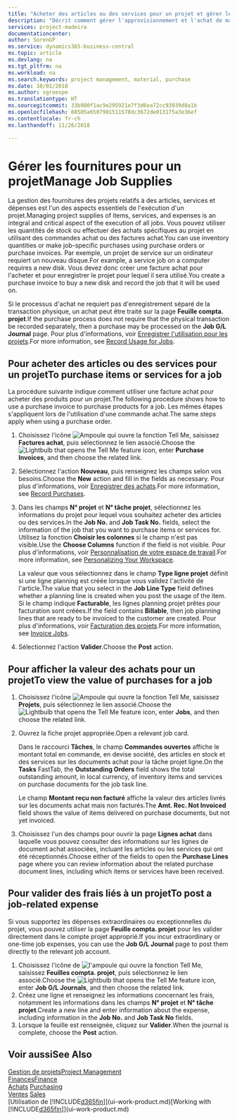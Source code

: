 ```yaml
---
title: "Acheter des articles ou des services pour un projet et gérer les fournitures| Microsoft Docs"
description: "Décrit comment gérer l'approvisionnement et l'achat de matériel et de services pour les projets."
services: project-madeira
documentationcenter: 
author: SorenGP
ms.service: dynamics365-business-central
ms.topic: article
ms.devlang: na
ms.tgt_pltfrm: na
ms.workload: na
ms.search.keywords: project management, material, purchase
ms.date: 10/01/2018
ms.author: sgroespe
ms.translationtype: HT
ms.sourcegitcommit: 33b900f1ac9e295921e7f3d6ea72cc93939d8a1b
ms.openlocfilehash: 68505a6507901511578dc3672de013175a3e36ef
ms.contentlocale: fr-ch
ms.lasthandoff: 11/26/2018

---
```

# <a name="manage-job-supplies"></a><span data-ttu-id="c7f46-103">Gérer les fournitures pour un projet</span><span class="sxs-lookup"><span data-stu-id="c7f46-103">Manage Job Supplies</span></span>
<span data-ttu-id="c7f46-104">La gestion des fournitures des projets relatifs à des articles, services et dépenses est l'un des aspects essentiels de l'exécution d'un projet.</span><span class="sxs-lookup"><span data-stu-id="c7f46-104">Managing project supplies of items, services, and expenses is an integral and critical aspect of the execution of all jobs.</span></span> <span data-ttu-id="c7f46-105">Vous pouvez utiliser les quantités de stock ou effectuer des achats spécifiques au projet en utilisant des commandes achat ou des factures achat.</span><span class="sxs-lookup"><span data-stu-id="c7f46-105">You can use inventory quantities or make job-specific purchases using purchase orders or purchase invoices.</span></span> <span data-ttu-id="c7f46-106">Par exemple, un projet de service sur un ordinateur requiert un nouveau disque.</span><span class="sxs-lookup"><span data-stu-id="c7f46-106">For example, a service job on a computer requires a new disk.</span></span> <span data-ttu-id="c7f46-107">Vous devez donc créer une facture achat pour l'acheter et pour enregistrer le projet pour lequel il sera utilisé.</span><span class="sxs-lookup"><span data-stu-id="c7f46-107">You create a purchase invoice to buy a new disk and record the job that it will be used on.</span></span>

<span data-ttu-id="c7f46-108">Si le processus d'achat ne requiert pas d'enregistrement séparé de la transaction physique, un achat peut être traité sur la page **Feuille compta. projet**.</span><span class="sxs-lookup"><span data-stu-id="c7f46-108">If the purchase process does not require that the physical transaction be recorded separately, then a purchase may be processed on the **Job G/L Journal** page.</span></span> <span data-ttu-id="c7f46-109">Pour plus d'informations, voir [Enregistrer l'utilisation pour les projets](projects-how-record-job-usage.md).</span><span class="sxs-lookup"><span data-stu-id="c7f46-109">For more information, see [Record Usage for Jobs](projects-how-record-job-usage.md).</span></span>

## <a name="to-purchase-items-or-services-for-a-job"></a><span data-ttu-id="c7f46-110">Pour acheter des articles ou des services pour un projet</span><span class="sxs-lookup"><span data-stu-id="c7f46-110">To purchase items or services for a job</span></span>
<span data-ttu-id="c7f46-111">La procédure suivante indique comment utiliser une facture achat pour acheter des produits pour un projet.</span><span class="sxs-lookup"><span data-stu-id="c7f46-111">The following procedure shows how to use a purchase invoice to purchase products for a job.</span></span> <span data-ttu-id="c7f46-112">Les mêmes étapes s'appliquent lors de l'utilisation d'une commande achat.</span><span class="sxs-lookup"><span data-stu-id="c7f46-112">The same steps apply when using a purchase order.</span></span>  

1. <span data-ttu-id="c7f46-113">Choisissez l'icône ![Ampoule qui ouvre la fonction Tell Me](media/ui-search/search_small.png "Dites-moi ce que vous voulez faire"), saisissez **Factures achat**, puis sélectionnez le lien associé.</span><span class="sxs-lookup"><span data-stu-id="c7f46-113">Choose the ![Lightbulb that opens the Tell Me feature](media/ui-search/search_small.png "Tell me what you want to do") icon, enter **Purchase Invoices**, and then choose the related link.</span></span>  
2. <span data-ttu-id="c7f46-114">Sélectionnez l'action **Nouveau**, puis renseignez les champs selon vos besoins.</span><span class="sxs-lookup"><span data-stu-id="c7f46-114">Choose the **New** action and fill in the fields as necessary.</span></span> <span data-ttu-id="c7f46-115">Pour plus d'informations, voir [Enregistrer des achats](purchasing-how-record-purchases.md).</span><span class="sxs-lookup"><span data-stu-id="c7f46-115">For more information, see [Record Purchases](purchasing-how-record-purchases.md).</span></span>
3. <span data-ttu-id="c7f46-116">Dans les champs **N° projet** et **N° tâche projet**, sélectionnez les informations du projet pour lequel vous souhaitez acheter des articles ou des services.</span><span class="sxs-lookup"><span data-stu-id="c7f46-116">In the **Job No.** and **Job Task No.** fields, select the information of the job that you want to purchase items or services for.</span></span> <span data-ttu-id="c7f46-117">Utilisez la fonction **Choisir les colonnes** si le champ n'est pas visible.</span><span class="sxs-lookup"><span data-stu-id="c7f46-117">Use the **Choose Columns** function if the field is not visible.</span></span> <span data-ttu-id="c7f46-118">Pour plus d'informations, voir [Personnalisation de votre espace de travail](ui-personalization-user.md).</span><span class="sxs-lookup"><span data-stu-id="c7f46-118">For more information, see [Personalizing Your Workspace](ui-personalization-user.md).</span></span>

    <span data-ttu-id="c7f46-119">La valeur que vous sélectionnez dans le champ **Type ligne projet** définit si une ligne planning est créée lorsque vous validez l'activité de l'article.</span><span class="sxs-lookup"><span data-stu-id="c7f46-119">The value that you select in the **Job Line Type** field defines whether a planning line is created when you post the usage of the item.</span></span> <span data-ttu-id="c7f46-120">Si le champ indique **Facturable**, les lignes planning projet prêtes pour facturation sont créées.</span><span class="sxs-lookup"><span data-stu-id="c7f46-120">If the field contains **Billable**, then job planning lines that are ready to be invoiced to the customer are created.</span></span> <span data-ttu-id="c7f46-121">Pour plus d'informations, voir [Facturation des projets](projects-how-invoice-jobs.md).</span><span class="sxs-lookup"><span data-stu-id="c7f46-121">For more information, see [Invoice Jobs](projects-how-invoice-jobs.md).</span></span>
4. <span data-ttu-id="c7f46-122">Sélectionnez l'action **Valider**.</span><span class="sxs-lookup"><span data-stu-id="c7f46-122">Choose the **Post** action.</span></span>

## <a name="to-view-the-value-of-purchases-for-a-job"></a><span data-ttu-id="c7f46-123">Pour afficher la valeur des achats pour un projet</span><span class="sxs-lookup"><span data-stu-id="c7f46-123">To view the value of purchases for a job</span></span>
1. <span data-ttu-id="c7f46-124">Choisissez l'icône ![Ampoule qui ouvre la fonction Tell Me](media/ui-search/search_small.png "Dites-moi ce que vous voulez faire"), saisissez **Projets**, puis sélectionnez le lien associé.</span><span class="sxs-lookup"><span data-stu-id="c7f46-124">Choose the ![Lightbulb that opens the Tell Me feature](media/ui-search/search_small.png "Tell me what you want to do") icon, enter **Jobs**, and then choose the related link.</span></span>
2. <span data-ttu-id="c7f46-125">Ouvrez la fiche projet appropriée.</span><span class="sxs-lookup"><span data-stu-id="c7f46-125">Open a relevant job card.</span></span>

    <span data-ttu-id="c7f46-126">Dans le raccourci **Tâches**, le champ **Commandes ouvertes** affiche le montant total en commande, en devise société, des articles en stock et des services sur les documents achat pour la tâche projet ligne.</span><span class="sxs-lookup"><span data-stu-id="c7f46-126">On the **Tasks** FastTab, the **Outstanding Orders** field shows the total outstanding amount, in local currency, of inventory items and services on purchase documents for the job task line.</span></span>  

    <span data-ttu-id="c7f46-127">Le champ **Montant reçu non facturé** affiche la valeur des articles livrés sur les documents achat mais non facturés.</span><span class="sxs-lookup"><span data-stu-id="c7f46-127">The **Amt. Rec. Not Invoiced** field shows the value of items delivered on purchase documents, but not yet invoiced.</span></span>  
3. <span data-ttu-id="c7f46-128">Choisissez l'un des champs pour ouvrir la page **Lignes achat** dans laquelle vous pouvez consulter des informations sur les lignes de document achat associées, incluant les articles ou les services qui ont été réceptionnés.</span><span class="sxs-lookup"><span data-stu-id="c7f46-128">Choose either of the fields to open the **Purchase Lines** page where you can review information about the related purchase document lines, including which items or services have been received.</span></span>

## <a name="to-post-a-job-related-expense"></a><span data-ttu-id="c7f46-129">Pour valider des frais liés à un projet</span><span class="sxs-lookup"><span data-stu-id="c7f46-129">To post a job-related expense</span></span>
<span data-ttu-id="c7f46-130">Si vous supportez les dépenses extraordinaires ou exceptionnelles du projet, vous pouvez utiliser la page **Feuille compta. projet** pour les valider directement dans le compte projet approprié.</span><span class="sxs-lookup"><span data-stu-id="c7f46-130">If you incur extraordinary or one-time job expenses, you can use the **Job G/L Journal** page to post them directly to the relevant job account.</span></span>

1. <span data-ttu-id="c7f46-131">Choisissez l'icône de ![l'ampoule qui ouvre la fonction Tell Me](media/ui-search/search_small.png "Dites-moi ce que vous voulez faire"), saisissez **Feuilles compta. projet**, puis sélectionnez le lien associé.</span><span class="sxs-lookup"><span data-stu-id="c7f46-131">Choose the ![Lightbulb that opens the Tell Me feature](media/ui-search/search_small.png "Tell me what you want to do") icon, enter **Job G/L Journals**, and then choose the related link.</span></span>  
2. <span data-ttu-id="c7f46-132">Créez une ligne et renseignez les informations concernant les frais, notamment les informations dans les champs **N° projet** et **N° tâche projet**.</span><span class="sxs-lookup"><span data-stu-id="c7f46-132">Create a new line and enter information about the expense, including information in the **Job No.** and **Job Task No** fields.</span></span>  
3. <span data-ttu-id="c7f46-133">Lorsque la feuille est renseignée, cliquez sur **Valider**.</span><span class="sxs-lookup"><span data-stu-id="c7f46-133">When the journal is complete, choose the **Post** action.</span></span>

## <a name="see-also"></a><span data-ttu-id="c7f46-134">Voir aussi</span><span class="sxs-lookup"><span data-stu-id="c7f46-134">See Also</span></span>
[<span data-ttu-id="c7f46-135">Gestion de projets</span><span class="sxs-lookup"><span data-stu-id="c7f46-135">Project Management</span></span>](projects-manage-projects.md)  
[<span data-ttu-id="c7f46-136">Finances</span><span class="sxs-lookup"><span data-stu-id="c7f46-136">Finance</span></span>](finance.md)  
<span data-ttu-id="c7f46-137">[Achats](purchasing-manage-purchasing.md)       </span><span class="sxs-lookup"><span data-stu-id="c7f46-137">[Purchasing](purchasing-manage-purchasing.md)       </span></span>  
<span data-ttu-id="c7f46-138">[Ventes](sales-manage-sales.md)    </span><span class="sxs-lookup"><span data-stu-id="c7f46-138">[Sales](sales-manage-sales.md)    </span></span>  
<span data-ttu-id="c7f46-139">[Utilisation de [!INCLUDE[d365fin](includes/d365fin_md.md)]](ui-work-product.md)</span><span class="sxs-lookup"><span data-stu-id="c7f46-139">[Working with [!INCLUDE[d365fin](includes/d365fin_md.md)]](ui-work-product.md)</span></span>  

